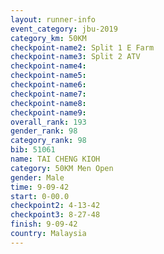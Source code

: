 ```yaml
---
layout: runner-info 
event_category: jbu-2019 
category_km: 50KM 
checkpoint-name2: Split 1 E Farm 
checkpoint-name3: Split 2 ATV 
checkpoint-name4: 
checkpoint-name5: 
checkpoint-name6: 
checkpoint-name7: 
checkpoint-name8: 
checkpoint-name9: 
overall_rank: 193
gender_rank: 98
category_rank: 98
bib: 51061
name: TAI CHENG KIOH
category: 50KM Men Open
gender: Male
time: 9-09-42
start: 0-00.0
checkpoint2: 4-13-42
checkpoint3: 8-27-48
finish: 9-09-42
country: Malaysia
---
```

